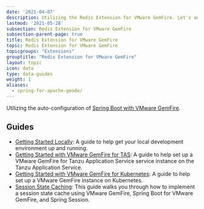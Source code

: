 ```yaml
---
date: '2021-04-07'
description: Utilizing the Redis Extension for VMware GemFire. Let's add some more stuff to make it bigger.
lastmod: '2021-05-28'
subsection: Redis Extension for VMware GemFire
subsection-parent-page: true
title: Redis Extension for VMware GemFire
topic: Redis Extension for VMware GemFire
topicgroups: "Extensions"
grouptitle: "Redis Extension for VMware GemFire"
layout: topic
icon: data
type: data-guides
weight: 1
aliases:
  - spring-for-apache-geode/
---
```


Utilizing the auto-configuration of [Spring Boot with VMware GemFire](https://docs.vmware.com/en/Spring-Boot-for-VMware-GemFire/index.html).  


## Guides

- [Getting Started Locally](/data/gemfire/guides/get-started-locally-sbgf/): A guide to help get your local development environment up and running.
- [Getting Started with VMware GemFire for TAS](/data/gemfire/guides/get-started-gf4tas-sbgf/): A guide to help set up a VMware GemFire for Tanzu Application Service service instance on the Tanzu Application Service.
- [Getting Started with VMware GemFire for Kubernetes](/data/gemfire/guides/get-started-gf4k8s-sbgf/): A guide to help set up a  VMware GemFire instance on Kubernetes.
- [Session State Caching](/data/gemfire/guides/session-state-cache-sbgf/): This guide walks you through how to implement a session state cache using VMware GemFire, Spring Boot for VMware GemFire, and Spring Session.